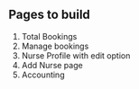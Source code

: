 ## Pages to build

1. Total Bookings
2. Manage bookings
3. Nurse Profile with edit option
4. Add Nurse page
5. Accounting